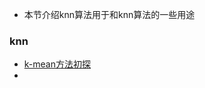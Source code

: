 * 本节介绍knn算法用于和knn算法的一些用途### knn* [k-mean方法初探](http://blog.csdn.net/skyline0623/article/details/8154911)* 